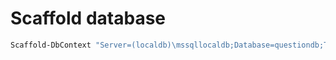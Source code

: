 ﻿# Scaffold database
```PowerShell
Scaffold-DbContext "Server=(localdb)\mssqllocaldb;Database=questiondb;Trusted_Connection=True;" Microsoft.EntityFrameworkCore.SqlServer -OutputDir Data
```
